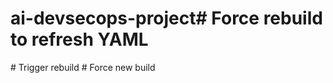 # ai-devsecops-project#   F o r c e   r e b u i l d   t o   r e f r e s h   Y A M L  
 #   T r i g g e r   r e b u i l d  
 #   F o r c e   n e w   b u i l d  
 